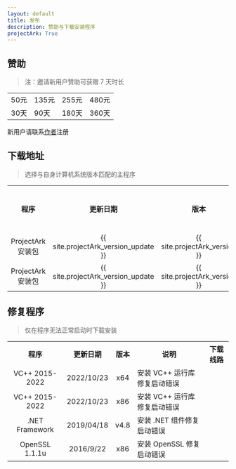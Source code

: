 ```yaml
---
layout: default
title: 发布
description: 赞助与下载安装程序
projectArk: True
---
```



## 赞助
>注：邀请新用户赞助可获赠 7 天时长

<table>
  <tbody>
    <tr>
      <td>50元</td>
      <td>135元</td>
      <td>255元</td>
      <td>480元</td>
    </tr>
    <tr>
      <td>30天</td>
      <td>90天</td>
      <td>180天</td>
      <td>360天</td>
    </tr>
  </tbody>
  <colgroup>
    <col>
    <col>
    <col>
    <col>
    <col>
  </colgroup>
</table>



新用户请联系[作者](/index#联系方式)注册<!-- ，并将<a href="https://www.ip138.com">此页面（点击）</a>的IP地址发给作者加入白名单 -->

<!-- ![1]({{site.cdn}}/resource/donate.png) -->

<!-- projectArk {{ site.projectArk_version }} -->
<!-- projectArk-VIP {{ site.projectArk_version }} -->


<script>
  function myfunction(){
    var url="{{ site.bucket_url }}";
    document.write("<a href=\""+url+"/projectArk_installer.exe\">projectArk</a>");
  }
</script>
## 下载地址
> 选择与自身计算机系统版本匹配的主程序
<TABLE cellspacing ="1" cellpadding ="6" border = "0">
  <TR>
    <TH class="Title" align="center" width=auto>程序</TH>
    <TH class="Title" align="center" width=auto>更新日期</TH>
    <TH class="Title" align="center" width=auto>版本</TH>
    <TH class="Title" align="center" width=auto>系统</TH>
    <TH class="Title" align="center" width=auto>下载线路</TH>
  </TR>
  <TR>
    <TD class="Item" align="center">ProjectArk 安装包</TD>
    <TD class="Item" align="center">{{ site.projectArk_version_update }}</TD>
    <TD class="Item" align="center">{{ site.projectArk_version }}</TD>
    <TD class="Item">windows 10/11 专用</TD>
    <TD class="Item" align="center">
      <script type="text/javascript">
        var cn_url="{{ site.bucket_url }}";
        var git_url="{{ site.fastgit_url }}";
        document.write("<a href=\""+cn_url+"/win11/ProjectArk_Installer.exe\">国内</a>, <a href=\""+git_url+"/win11/ProjectArk_Installer.exe\">国际</a>");
      </script>
    </TD>
  </TR>
  <TR>
    <TD class="Item" align="center">ProjectArk 安装包</TD>
    <TD class="Item" align="center">{{ site.projectArk_version_update }}</TD>
    <TD class="Item" align="center">{{ site.projectArk_version }}</TD>
    <TD class="Item">windows 全系列</TD>
    <TD class="Item" align="center">
      <script type="text/javascript">
        var cn_url="{{ site.bucket_url }}";
        var git_url="{{ site.fastgit_url }}";
        document.write("<a href=\""+cn_url+"/win7/ProjectArk_Installer.exe\">国内</a>, <a href=\""+git_url+"/win7/ProjectArk_Installer.exe\">国际</a>");
      </script>
    </TD>
  </TR>
</TABLE>


## 修复程序
> 仅在程序无法正常启动时下载安装

<TABLE cellspacing ="1" cellpadding ="6" border = "0">
  <TR>
    <TH class="Title" align="center" width=auto>程序</TH>
    <TH class="Title" align="center" width=auto>更新日期</TH>
    <TH class="Title" align="center" width=auto>版本</TH>
    <TH class="Title" align="center" width=auto>说明</TH>
    <TH class="Title" align="center" width=auto>下载线路</TH>
  </TR>
  <TR>
    <TD class="Item" align="center">VC++ 2015-2022</TD>
    <TD class="Item" align="center">2022/10/23</TD>
    <TD class="Item" align="center">x64</TD>
    <TD class="Item">安装 VC++ 运行库修复启动错误</TD>
    <TD class="Item" align="center">
      <script type="text/javascript">
        var cn_url="{{ site.bucket_url }}";
        var git_url="{{ site.fastgit_url }}";
        document.write("<a href=\""+cn_url+"/VC_redist_2015-2022.x64.exe\">国内</a>, <a href=\""+git_url+"/VC_redist_2015-2022.x64.exe\">国际</a>");
      </script>
    </TD>
  </TR>
  <TR>
    <TD class="Item" align="center">VC++ 2015-2022</TD>
    <TD class="Item" align="center">2022/10/23</TD>
    <TD class="Item" align="center">x86</TD>
    <TD class="Item">安装 VC++ 运行库修复启动错误</TD>
    <TD class="Item" align="center">
      <script type="text/javascript">
        var cn_url="{{ site.bucket_url }}";
        var git_url="{{ site.fastgit_url }}";
        document.write("<a href=\""+cn_url+"/VC_redist_2015-2022.x86.exe\">国内</a>, <a href=\""+git_url+"/VC_redist_2015-2022.x86.exe\">国际</a>");
      </script>
    </TD>
  </TR>
  <TR>
    <TD class="Item" align="center">.NET Framework</TD>
    <TD class="Item" align="center">2019/04/18</TD>
    <TD class="Item" align="center">v4.8</TD>
    <TD class="Item">安装 .NET 组件修复启动错误</TD>
    <TD class="Item" align="center">
      <script type="text/javascript">
        var cn_url="{{ site.bucket_url }}";
        var git_url="{{ site.fastgit_url }}";
        document.write("<a href=\""+cn_url+"/ndp48-web.exe\">国内</a>, <a href=\""+git_url+"/ndp48-web.exe\">国际</a>");
      </script>
    </TD>
  </TR>
  <TR>
    <TD class="Item" align="center">OpenSSL 1.1.1u</TD>
    <TD class="Item" align="center">2016/9/22</TD>
    <TD class="Item" align="center">x86</TD>
    <TD class="Item">安装 OpenSSL 修复启动错误</TD>
    <TD class="Item" align="center">
      <script type="text/javascript">
        var cn_url="{{ site.bucket_url }}";
        var git_url="{{ site.fastgit_url }}";
        document.write("<a href=\""+cn_url+"/Win32OpenSSL_Light-1_1_1u.exe\">国内</a>, <a href=\""+git_url+"/Win32OpenSSL_Light-1_1_1u.exe\">国际</a>");
      </script>
    </TD>
  </TR>
</TABLE>